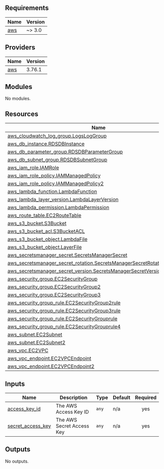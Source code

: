 ## Requirements

| Name | Version |
|------|---------|
| <a name="requirement_aws"></a> [aws](#requirement\_aws) | ~> 3.0 |

## Providers

| Name | Version |
|------|---------|
| <a name="provider_aws"></a> [aws](#provider\_aws) | 3.76.1 |

## Modules

No modules.

## Resources

| Name | Type |
|------|------|
| [aws_cloudwatch_log_group.LogsLogGroup](https://registry.terraform.io/providers/hashicorp/aws/latest/docs/resources/cloudwatch_log_group) | resource |
| [aws_db_instance.RDSDBInstance](https://registry.terraform.io/providers/hashicorp/aws/latest/docs/resources/db_instance) | resource |
| [aws_db_parameter_group.RDSDBParameterGroup](https://registry.terraform.io/providers/hashicorp/aws/latest/docs/resources/db_parameter_group) | resource |
| [aws_db_subnet_group.RDSDBSubnetGroup](https://registry.terraform.io/providers/hashicorp/aws/latest/docs/resources/db_subnet_group) | resource |
| [aws_iam_role.IAMRole](https://registry.terraform.io/providers/hashicorp/aws/latest/docs/resources/iam_role) | resource |
| [aws_iam_role_policy.IAMManagedPolicy](https://registry.terraform.io/providers/hashicorp/aws/latest/docs/resources/iam_role_policy) | resource |
| [aws_iam_role_policy.IAMManagedPolicy2](https://registry.terraform.io/providers/hashicorp/aws/latest/docs/resources/iam_role_policy) | resource |
| [aws_lambda_function.LambdaFunction](https://registry.terraform.io/providers/hashicorp/aws/latest/docs/resources/lambda_function) | resource |
| [aws_lambda_layer_version.LambdaLayerVersion](https://registry.terraform.io/providers/hashicorp/aws/latest/docs/resources/lambda_layer_version) | resource |
| [aws_lambda_permission.LambdaPermission](https://registry.terraform.io/providers/hashicorp/aws/latest/docs/resources/lambda_permission) | resource |
| [aws_route_table.EC2RouteTable](https://registry.terraform.io/providers/hashicorp/aws/latest/docs/resources/route_table) | resource |
| [aws_s3_bucket.S3Bucket](https://registry.terraform.io/providers/hashicorp/aws/latest/docs/resources/s3_bucket) | resource |
| [aws_s3_bucket_acl.S3BucketACL](https://registry.terraform.io/providers/hashicorp/aws/latest/docs/resources/s3_bucket_acl) | resource |
| [aws_s3_bucket_object.LambdaFile](https://registry.terraform.io/providers/hashicorp/aws/latest/docs/resources/s3_bucket_object) | resource |
| [aws_s3_bucket_object.LayerFile](https://registry.terraform.io/providers/hashicorp/aws/latest/docs/resources/s3_bucket_object) | resource |
| [aws_secretsmanager_secret.SecretsManagerSecret](https://registry.terraform.io/providers/hashicorp/aws/latest/docs/resources/secretsmanager_secret) | resource |
| [aws_secretsmanager_secret_rotation.SecretsManagerSecretRotationScheduler](https://registry.terraform.io/providers/hashicorp/aws/latest/docs/resources/secretsmanager_secret_rotation) | resource |
| [aws_secretsmanager_secret_version.SecretsManagerSecretVersion](https://registry.terraform.io/providers/hashicorp/aws/latest/docs/resources/secretsmanager_secret_version) | resource |
| [aws_security_group.EC2SecurityGroup](https://registry.terraform.io/providers/hashicorp/aws/latest/docs/resources/security_group) | resource |
| [aws_security_group.EC2SecurityGroup2](https://registry.terraform.io/providers/hashicorp/aws/latest/docs/resources/security_group) | resource |
| [aws_security_group.EC2SecurityGroup3](https://registry.terraform.io/providers/hashicorp/aws/latest/docs/resources/security_group) | resource |
| [aws_security_group_rule.EC2SecurityGroup2rule](https://registry.terraform.io/providers/hashicorp/aws/latest/docs/resources/security_group_rule) | resource |
| [aws_security_group_rule.EC2SecurityGroup3rule](https://registry.terraform.io/providers/hashicorp/aws/latest/docs/resources/security_group_rule) | resource |
| [aws_security_group_rule.EC2SecurityGrouprule](https://registry.terraform.io/providers/hashicorp/aws/latest/docs/resources/security_group_rule) | resource |
| [aws_security_group_rule.EC2SecurityGrouprule4](https://registry.terraform.io/providers/hashicorp/aws/latest/docs/resources/security_group_rule) | resource |
| [aws_subnet.EC2Subnet](https://registry.terraform.io/providers/hashicorp/aws/latest/docs/resources/subnet) | resource |
| [aws_subnet.EC2Subnet2](https://registry.terraform.io/providers/hashicorp/aws/latest/docs/resources/subnet) | resource |
| [aws_vpc.EC2VPC](https://registry.terraform.io/providers/hashicorp/aws/latest/docs/resources/vpc) | resource |
| [aws_vpc_endpoint.EC2VPCEndpoint](https://registry.terraform.io/providers/hashicorp/aws/latest/docs/resources/vpc_endpoint) | resource |
| [aws_vpc_endpoint.EC2VPCEndpoint2](https://registry.terraform.io/providers/hashicorp/aws/latest/docs/resources/vpc_endpoint) | resource |

## Inputs

| Name | Description | Type | Default | Required |
|------|-------------|------|---------|:--------:|
| <a name="input_access_key_id"></a> [access\_key\_id](#input\_access\_key\_id) | The AWS Access Key ID | `any` | n/a | yes |
| <a name="input_secret_access_key"></a> [secret\_access\_key](#input\_secret\_access\_key) | The AWS Secret Access Key | `any` | n/a | yes |

## Outputs

No outputs.
